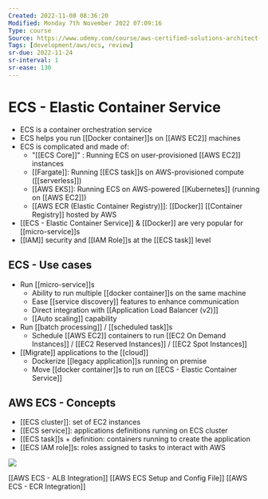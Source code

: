 ```yaml
---
Created: 2022-11-08 08:36:20
Modified: Monday 7th November 2022 07:09:16
Type: course
Source: https://www.udemy.com/course/aws-certified-solutions-architect-associate-saa-c01/?xref=E0Aed11STH4LPUQvCz0GJFABTmM=
Tags: [development/aws/ecs, review]
sr-due: 2022-11-24
sr-interval: 1
sr-ease: 130
---
```


# ECS - Elastic Container Service

- ECS is a container orchestration service
- ECS helps you run [[Docker container]]s on [[AWS EC2]] machines
- ECS is complicated and made of:
    - "[[ECS Core]]" : Running ECS on user-provisioned [[AWS EC2]] instances
    - [[Fargate]]: Running [[ECS task]]s on AWS-provisioned compute ([[serverless]])
    - [[AWS EKS]]: Running ECS on AWS-powered [[Kubernetes]] (running on [[AWS EC2]])
    - [[AWS ECR (Elastic Container Registry)]]: [[Docker]] [[Container Registry]] hosted by AWS
- [[ECS - Elastic Container Service]] & [[Docker]] are very popular for [[micro-service]]s
- [[IAM]] security and [[IAM Role]]s at the [[ECS task]] level

## ECS - Use cases

- Run [[micro-service]]s
    - Ability to run multiple [[docker container]]s on the same machine
    - Ease [[service discovery]] features to enhance communication
    - Direct integration with [[Application Load Balancer (v2)]]
    - [[Auto scaling]] capability
- Run [[batch processing]] / [[scheduled task]]s
    - Schedule [[AWS EC2]] containers to run [[EC2 On Demand Instances]] / [[EC2 Reserved Instances]] / [[EC2 Spot Instances]]
- [[Migrate]] applications to the [[cloud]]
    - Dockerize [[legacy application]]s running on premise
    - Move [[docker container]]s to run on [[ECS - Elastic Container Service]]

## AWS ECS - Concepts

- [[ECS cluster]]: set of EC2 instances
- [[ECS service]]: applications definitions running on ECS cluster
- [[ECS task]]s + definition: containers running to create the application
- [[ECS IAM role]]s: roles assigned to tasks to interact with AWS

![](2020-01-02-14-45-42.png)

[[AWS ECS - ALB Integration]]
[[AWS ECS Setup and Config File]]
[[AWS ECS - ECR Integration]]


